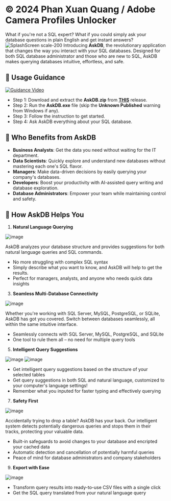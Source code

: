 # © 2024 Phan Xuan Quang / Adobe Camera Profiles Unlocker

What if you're not a SQL expert? What if you could simply ask your database questions in plain English and get instant answers? 
![SplashScreen scale-200](https://github.com/user-attachments/assets/62869c52-8887-40e5-a3fb-15d16ee302dc)
Introducing **AskDB**, the revolutionary application that changes the way you interact with your SQL databases. Designed for both SQL database administrator and those who are new to SQL, AskDB makes querying databases intuitive, effortless, and safe.

## :blue_book: Usage Guidance

[![Guidance Video](https://github.com/user-attachments/assets/e235bd84-ce13-4887-954d-a69dc006ab0f)](https://www.youtube.com/embed/AGwTxgod9jQ)

- Step 1: Download and extract the **AskDB.zip** from [**THIS**](https://github.com/phanxuanquang/AskDB/releases/latest) release.
- Step 2: Run the **AskDB.exe** file (skip the **Unknown Published** warning from Windows if any).
- Step 3: Follow the instruction to get started.
- Step 4: Ask AskDB everything about your SQL database.

## 💼 Who Benefits from AskDB
- **Business Analysts**: Get the data you need without waiting for the IT department.
- **Data Scientists**: Quickly explore and understand new databases without mastering each one's SQL flavor.
- **Managers**: Make data-driven decisions by easily querying your company's databases.
- **Developers**: Boost your productivity with AI-assisted query writing and database exploration.
- **Database Administrators**: Empower your team while maintaining control and safety.

## 🌟 How AskDB Helps You

1. **Natural Language Querying**

![image](https://github.com/user-attachments/assets/6bc57cb8-89b6-470f-b247-ca39f288891f)

AskDB analyzes your database structure and provides suggestions for both natural language queries and SQL commands.
   - No more struggling with complex SQL syntax
   - Simply describe what you want to know, and AskDB will help to get the results.
   - Perfect for managers, analysts, and anyone who needs quick data insights

3. **Seamless Multi-Database Connectivity**

![image](https://github.com/user-attachments/assets/ab2e3b52-1d9c-48a7-9a85-af27c88c98f1)

Whether you're working with SQL Server, MySQL, PostgreSQL, or SQLite, AskDB has got you covered. Switch between databases seamlessly, all within the same intuitive interface.
   - Seamlessly connects with SQL Server, MySQL, PostgreSQL, and SQLite
   - One tool to rule them all – no need for multiple query tools

5. **Intelligent Query Suggestions**

![image](https://github.com/user-attachments/assets/b3823021-c0b1-4f8d-8164-5297fb480a00)
![image](https://github.com/user-attachments/assets/66855cef-aaa8-498b-acbe-0ec259af3d69)

   - Get intelligent query suggestions based on the structure of your selected tables
   - Get query suggestions in both SQL and natural language, customized to your computer's language settings!
   - Remember what you inputed for faster typing and effectively querying

7. **Safety First**
   
![image](https://github.com/user-attachments/assets/19c946c4-c04e-418b-a043-180093613d18)

Accidentally trying to drop a table? AskDB has your back. Our intelligent system detects potentially dangerous queries and stops them in their tracks, protecting your valuable data.
   - Built-in safeguards to avoid changes to your database and encripted your cached data
   - Automatic detection and cancellation of potentially harmful queries
   - Peace of mind for database administrators and company stakeholders

9. **Export with Ease**
    
![image](https://github.com/user-attachments/assets/6cdf7610-b40f-4d47-b423-6098145bd2bb)

   - Transform query results into ready-to-use CSV files with a single click
   - Get the SQL query translated from your natural language query

